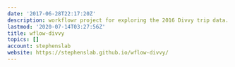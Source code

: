 ```yaml
---
date: '2017-06-28T22:17:20Z'
description: workflowr project for exploring the 2016 Divvy trip data.
lastmod: '2020-07-14T03:27:56Z'
title: wflow-divvy
topics: []
account: stephenslab
website: https://stephenslab.github.io/wflow-divvy/
---
```


